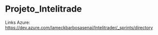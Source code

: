 # Projeto_Intelitrade

Links 
Azure: https://dev.azure.com/lameckbarbosasenai/Intelitrader/_sprints/directory
